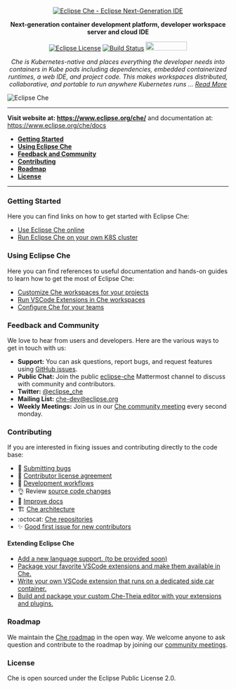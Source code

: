 <div id="header" align="center">

[![Eclipse Che - Eclipse Next-Generation IDE](https://raw.githubusercontent.com/eclipse/che/assets/eclipseche.png)](
https://www.eclipse.org/che/)

**Next-generation container development platform, developer workspace server and cloud IDE**

[![Eclipse License](https://img.shields.io/badge/license-Eclipse-brightgreen.svg)](https://github.com/codenvy/che/blob/master/LICENSE)
[![Build Status](https://ci.codenvycorp.com/buildStatus/icon?job=che-master-ci)](https://ci.codenvycorp.com/job/che-master-ci)
<a href="https://sonarcloud.io/dashboard?id=org.eclipse.che%3Ache-parent%3Amaster">
<img src="https://sonarcloud.io/images/project_badges/sonarcloud-black.svg" width="94" height="20" href="" />
</a>

*Che is Kubernetes-native and places everything the developer needs into containers in Kube pods including dependencies, embedded containerized runtimes, a web IDE, and project code. This makes workspaces distributed, collaborative, and portable to run anywhere Kubernetes runs ... [Read More](https://www.eclipse.org/che/features/)*

</div>

![Eclipse Che](https://raw.githubusercontent.com/eclipse/che/assets/screenshoft_che7-quarkus-demo.png)

---

**Visit website at: https://www.eclipse.org/che/** and documentation at: https://www.eclipse.org/che/docs

- [**Getting Started**](#getting-started)
- [**Using Eclipse Che**](#using-eclipse-che)
- [**Feedback and Community**](#feedback-and-community)
- [**Contributing**](#contributing)
- [**Roadmap**](#roadmap)
- [**License**](#license)

---

### Getting Started
Here you can find links on how to get started with Eclipse Che:
- [Use Eclipse Che online](https://www.eclipse.org/che/getting-started/cloud/)
- [Run Eclipse Che on your own K8S cluster](https://www.eclipse.org/che/docs/che-7/che-quick-starts.html#running-che-locally_che-quick-starts)


### Using Eclipse Che
Here you can find references to useful documentation and hands-on guides to learn how to get the most of Eclipse Che:
- [Customize Che workspaces for your projects](https://www.eclipse.org/che/docs/che-7/using-developer-environments-workspaces.html#configuring-a-che-workspace-using-a-devfile_using-developer-environments-workspaces)
- [Run VSCode Extensions in Che workspaces](https://www.eclipse.org/che/docs/che-7/extending-che.html#using-a-visual-studio-code-extension-in-che_extending-che)
- [Configure Che for your teams](https://www.eclipse.org/che/docs/che-7/customizing-registries.html)


### Feedback and Community
We love to hear from users and developers. Here are the various ways to get in touch with us:
* **Support:** You can ask questions, report bugs, and request features using [GitHub issues](https://github.com/eclipse/che/issues).
* **Public Chat:** Join the public [eclipse-che](https://mattermost.eclipse.org/eclipse/channels/eclipse-che) Mattermost channel to discuss with community and contributors.
* **Twitter:** [@eclipse_che](https://twitter.com/eclipse_che)
* **Mailing List:** [che-dev@eclipse.org](https://accounts.eclipse.org/mailing-list/che-dev)
* **Weekly Meetings:** Join us in our [Che community meeting](https://github.com/eclipse/che/wiki/Che-Dev-Meetings) every second monday.


### Contributing
If you are interested in fixing issues and contributing directly to the code base:
- :bug: [Submitting bugs](https://github.com/eclipse/che/issues/new/choose)
- :page_facing_up: [Contributor license agreement](https://github.com/eclipse/che/wiki/Eclipse-Contributor-Agreement)
- :checkered_flag: [Development workflows](./CONTRIBUTING.md)
- :ok_hand: Review [source code changes](https://github.com/eclipse/che/pulls)
- :pencil: [Improve docs](https://github.com/eclipse/che-docs)
- :building_construction: [Che architecture](https://www.eclipse.org/che/docs/che-7/che-architecture.html)
- :octocat: [Che repositories](./CONTRIBUTING.md#other-che-repositories)
- :sparkles: [Good first issue for new contributors](https://github.com/eclipse/che/wiki/Labels#new-contributors)


#### Extending Eclipse Che
- [Add a new language support. (to be provided soon)]()
- [Package your favorite VSCode extensions and make them available in Che.](https://www.eclipse.org/che/docs/che-7/extending-che.html#publishing-a-vs-code-extension-into-the-che-plug-in-registry_using-a-visual-studio-code-extension-in-che)
- [Write your own VSCode extension that runs on a dedicated side car container.](https://www.eclipse.org/che/docs/che-7/extending-che.html#che-theia-plug-in-lifecycle_what-is-a-che-theia-plug-in)
- [Build and package your custom Che-Theia editor with your extensions and plugins.](https://www.eclipse.org/che/docs/che-7/extending-che.html#using-alternative-ides-in-che_extending-che)

### Roadmap
We maintain the [Che roadmap](https://github.com/eclipse/che/wiki/Roadmap) in the open way. We welcome anyone to ask question and contribute to the roadmap by joining our [community meetings](https://github.com/eclipse/che/wiki/Che-Dev-Meetings).


### License
Che is open sourced under the Eclipse Public License 2.0.

